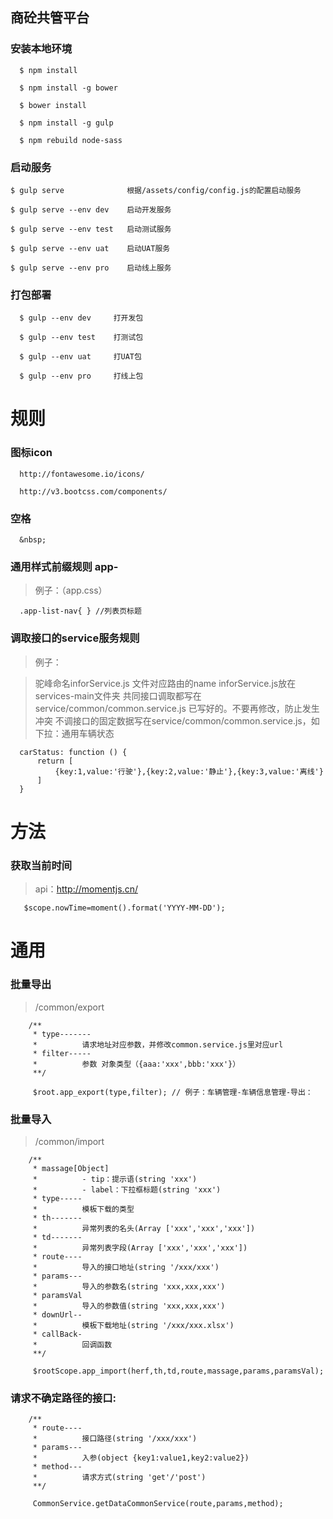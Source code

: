 ## 商砼共管平台

### 安装本地环境

      $ npm install

      $ npm install -g bower

      $ bower install

      $ npm install -g gulp

      $ npm rebuild node-sass

### 启动服务

	$ gulp serve              根据/assets/config/config.js的配置启动服务

	$ gulp serve --env dev    启动开发服务

	$ gulp serve --env test   启动测试服务

	$ gulp serve --env uat    启动UAT服务

	$ gulp serve --env pro    启动线上服务

### 打包部署

	  $ gulp --env dev     打开发包

	  $ gulp --env test    打测试包

      $ gulp --env uat     打UAT包

      $ gulp --env pro     打线上包

# 规则

### 图标icon
      http://fontawesome.io/icons/

      http://v3.bootcss.com/components/

### 空格
      &nbsp;

### 通用样式前缀规则  app-
> 例子：（app.css）

      .app-list-nav{ } //列表页标题


### 调取接口的service服务规则
> 例子：

>  驼峰命名inforService.js
>  文件对应路由的name
>  inforService.js放在services-main文件夹
>  共同接口调取都写在service/common/common.service.js
>  已写好的。不要再修改，防止发生冲突
>  不调接口的固定数据写在service/common/common.service.js，如下拉：通用车辆状态

      carStatus: function () {
          return [
              {key:1,value:'行驶'},{key:2,value:'静止'},{key:3,value:'离线'}
          ]
      }

# 方法
### 获取当前时间
> api：http://momentjs.cn/

       $scope.nowTime=moment().format('YYYY-MM-DD');

# 通用
### 批量导出
> /common/export

        /**
         * type-------
         *          请求地址对应参数，并修改common.service.js里对应url
         * filter-----
         *          参数 对象类型（{aaa:'xxx',bbb:'xxx'}）
         **/

         $root.app_export(type,filter); // 例子：车辆管理-车辆信息管理-导出：

### 批量导入
> /common/import

		/**
		 * massage[Object]
		 *          - tip：提示语(string 'xxx')
		 *          - label：下拉框标题(string 'xxx')
		 * type-----
		 *          模板下载的类型
		 * th-------
		 *          异常列表的名头(Array ['xxx','xxx','xxx'])
		 * td-------
		 *          异常列表字段(Array ['xxx','xxx','xxx'])
		 * route----
		 *          导入的接口地址(string '/xxx/xxx')
		 * params---
		 *          导入的参数名(string 'xxx,xxx,xxx')
		 * paramsVal
		 *          导入的参数值(string 'xxx,xxx,xxx')
		 * downUrl--
		 *          模板下载地址(string '/xxx/xxx.xlsx')
		 * callBack-
		 *          回调函数
		 **/

		 $rootScope.app_import(herf,th,td,route,massage,params,paramsVal);

### 请求不确定路径的接口:

		/**
		 * route----
		 *          接口路径(string '/xxx/xxx')
		 * params---
		 *          入参(object {key1:value1,key2:value2})
		 * method---
		 *          请求方式(string 'get'/'post')
		 **/
		
         CommonService.getDataCommonService(route,params,method);
